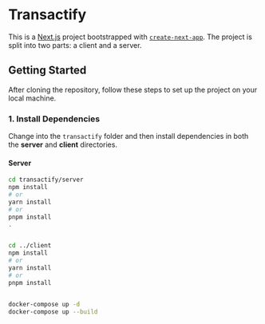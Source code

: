 # Transactify

This is a [Next.js](https://nextjs.org) project bootstrapped with [`create-next-app`](https://nextjs.org/docs/app/api-reference/cli/create-next-app). The project is split into two parts: a client and a server.

## Getting Started

After cloning the repository, follow these steps to set up the project on your local machine.

### 1. Install Dependencies

Change into the `transactify` folder and then install dependencies in both the **server** and **client** directories.

#### Server

```bash
cd transactify/server
npm install
# or
yarn install
# or
pnpm install
.


cd ../client
npm install
# or
yarn install
# or
pnpm install


docker-compose up -d
docker-compose up --build
